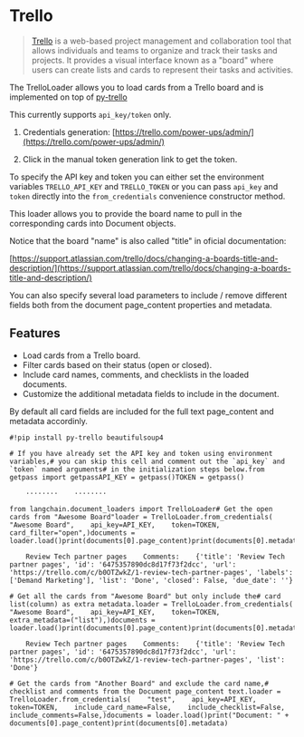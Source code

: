 Trello
======

> [Trello](https://www.atlassian.com/software/trello) is a web-based project management and collaboration tool that allows individuals and teams to organize and track their tasks and projects. It provides a visual interface known as a "board" where users can create lists and cards to represent their tasks and activities.

The TrelloLoader allows you to load cards from a Trello board and is implemented on top of [py-trello](https://pypi.org/project/py-trello/)

This currently supports `api_key/token` only.

1.  Credentials generation: [https://trello.com/power-ups/admin/](https://trello.com/power-ups/admin/)
    
2.  Click in the manual token generation link to get the token.
    

To specify the API key and token you can either set the environment variables `TRELLO_API_KEY` and `TRELLO_TOKEN` or you can pass `api_key` and `token` directly into the `from_credentials` convenience constructor method.

This loader allows you to provide the board name to pull in the corresponding cards into Document objects.

Notice that the board "name" is also called "title" in oficial documentation:

[https://support.atlassian.com/trello/docs/changing-a-boards-title-and-description/](https://support.atlassian.com/trello/docs/changing-a-boards-title-and-description/)

You can also specify several load parameters to include / remove different fields both from the document page\_content properties and metadata.

Features[​](#features "Direct link to Features")
------------------------------------------------

*   Load cards from a Trello board.
*   Filter cards based on their status (open or closed).
*   Include card names, comments, and checklists in the loaded documents.
*   Customize the additional metadata fields to include in the document.

By default all card fields are included for the full text page\_content and metadata accordinly.

    #!pip install py-trello beautifulsoup4

    # If you have already set the API key and token using environment variables,# you can skip this cell and comment out the `api_key` and `token` named arguments# in the initialization steps below.from getpass import getpassAPI_KEY = getpass()TOKEN = getpass()

        ········    ········

    from langchain.document_loaders import TrelloLoader# Get the open cards from "Awesome Board"loader = TrelloLoader.from_credentials(    "Awesome Board",    api_key=API_KEY,    token=TOKEN,    card_filter="open",)documents = loader.load()print(documents[0].page_content)print(documents[0].metadata)

        Review Tech partner pages    Comments:    {'title': 'Review Tech partner pages', 'id': '6475357890dc8d17f73f2dcc', 'url': 'https://trello.com/c/b0OTZwkZ/1-review-tech-partner-pages', 'labels': ['Demand Marketing'], 'list': 'Done', 'closed': False, 'due_date': ''}

    # Get all the cards from "Awesome Board" but only include the# card list(column) as extra metadata.loader = TrelloLoader.from_credentials(    "Awesome Board",    api_key=API_KEY,    token=TOKEN,    extra_metadata=("list"),)documents = loader.load()print(documents[0].page_content)print(documents[0].metadata)

        Review Tech partner pages    Comments:    {'title': 'Review Tech partner pages', 'id': '6475357890dc8d17f73f2dcc', 'url': 'https://trello.com/c/b0OTZwkZ/1-review-tech-partner-pages', 'list': 'Done'}

    # Get the cards from "Another Board" and exclude the card name,# checklist and comments from the Document page_content text.loader = TrelloLoader.from_credentials(    "test",    api_key=API_KEY,    token=TOKEN,    include_card_name=False,    include_checklist=False,    include_comments=False,)documents = loader.load()print("Document: " + documents[0].page_content)print(documents[0].metadata)